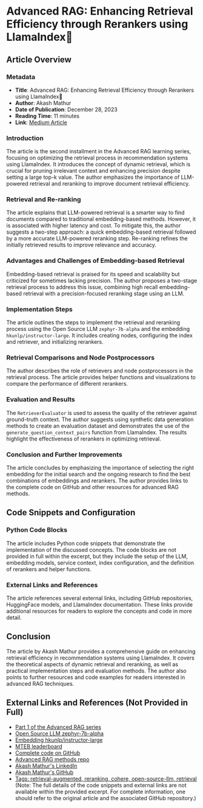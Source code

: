 # Advanced RAG: Enhancing Retrieval Efficiency through Rerankers using LlamaIndex🦙
## Article Overview
### Metadata
- **Title**: Advanced RAG: Enhancing Retrieval Efficiency through Rerankers using LlamaIndex🦙
- **Author**: Akash Mathur
- **Date of Publication**: December 28, 2023
- **Reading Time**: 11 minutes
- **Link**: [Medium Article](https://akash-mathur.medium.com/advanced-rag-enhancing-retrieval-efficiency-through-evaluating-reranker-models-using-llamaindex-3f104f24607e)
### Introduction
The article is the second installment in the Advanced RAG learning series, focusing on optimizing the retrieval process in recommendation systems using LlamaIndex. It introduces the concept of dynamic retrieval, which is crucial for pruning irrelevant context and enhancing precision despite setting a large top-k value. The author emphasizes the importance of LLM-powered retrieval and reranking to improve document retrieval efficiency.
### Retrieval and Re-ranking
The article explains that LLM-powered retrieval is a smarter way to find documents compared to traditional embedding-based methods. However, it is associated with higher latency and cost. To mitigate this, the author suggests a two-step approach: a quick embedding-based retrieval followed by a more accurate LLM-powered reranking step. Re-ranking refines the initially retrieved results to improve relevance and accuracy.
### Advantages and Challenges of Embedding-based Retrieval
Embedding-based retrieval is praised for its speed and scalability but criticized for sometimes lacking precision. The author proposes a two-stage retrieval process to address this issue, combining high recall embedding-based retrieval with a precision-focused reranking stage using an LLM.
### Implementation Steps
The article outlines the steps to implement the retrieval and reranking process using the Open Source LLM `zephyr-7b-alpha` and the embedding `hkunlp/instructor-large`. It includes creating nodes, configuring the index and retriever, and initializing rerankers.
### Retrieval Comparisons and Node Postprocessors
The author describes the role of retrievers and node postprocessors in the retrieval process. The article provides helper functions and visualizations to compare the performance of different rerankers.
### Evaluation and Results
The `RetrieverEvaluator` is used to assess the quality of the retriever against ground-truth context. The author suggests using synthetic data generation methods to create an evaluation dataset and demonstrates the use of the `generate_question_context_pairs` function from LlamaIndex. The results highlight the effectiveness of rerankers in optimizing retrieval.
### Conclusion and Further Improvements
The article concludes by emphasizing the importance of selecting the right embedding for the initial search and the ongoing research to find the best combinations of embeddings and rerankers. The author provides links to the complete code on GitHub and other resources for advanced RAG methods.
## Code Snippets and Configuration
### Python Code Blocks
The article includes Python code snippets that demonstrate the implementation of the discussed concepts. The code blocks are not provided in full within the excerpt, but they include the setup of the LLM, embedding models, service context, index configuration, and the definition of rerankers and helper functions.
### External Links and References
The article references several external links, including GitHub repositories, HuggingFace models, and LlamaIndex documentation. These links provide additional resources for readers to explore the concepts and code in more detail.
## Conclusion
The article by Akash Mathur provides a comprehensive guide on enhancing retrieval efficiency in recommendation systems using LlamaIndex. It covers the theoretical aspects of dynamic retrieval and reranking, as well as practical implementation steps and evaluation methods. The author also points to further resources and code examples for readers interested in advanced RAG techniques.
## External Links and References (Not Provided in Full)
- [Part 1 of the Advanced RAG series](/advanced-rag-optimizing-retrieval-with-additional-context-metadata-using-llamaindex-aeaa32d7aa2f)
- [Open Source LLM zephyr-7b-alpha](https://huggingface.co/HuggingFaceH4/zephyr-7b-alpha)
- [Embedding hkunlp/instructor-large](https://huggingface.co/hkunlp/instructor-large)
- [MTEB leaderboard](https://huggingface.co/spaces/mteb/leaderboard)
- [Complete code on GitHub](https://github.com/akashmathur-2212/LLMs-playground/tree/main/LlamaIndex-applications/Advanced-RAG/reranker_models_evaluation?source=post_page-----3f104f24607e--------------------------------)
- [Advanced RAG methods repo](https://github.com/akashmathur-2212/LLMs-playground/tree/main/LlamaIndex-applications/Advanced-RAG?source=post_page-----3f104f24607e--------------------------------)
- [Akash Mathur's LinkedIn](https://www.linkedin.com/in/akashmathur22/)
- [Akash Mathur's GitHub](https://github.com/akashmathur-2212)
- [Tags: retrieval-augmented, reranking, cohere, open-source-llm, retrieval](https://medium.com/tag/retrieval-augmented?source=post_page-----3f104f24607e---------------retrieval_augmented-----------------)
(Note: The full details of the code snippets and external links are not available within the provided excerpt. For complete information, one should refer to the original article and the associated GitHub repository.)